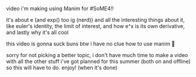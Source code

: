 video i'm making using Manim for #SoME4!!

it's about e (and exp() too ig (nerd)) and all the interesting things about it, like euler's identity, the limit of interest, and how e^x is its own derivative, and lastly why it's all cool

this video is gonna suck buns btw i have no clue how to use manim 🙏

sorry for not picking a better topic, i don't have much time to make a video with all the other stuff i've got planned for this summer (both on and offline) so this will have to do. enjoy! (when it's done)
